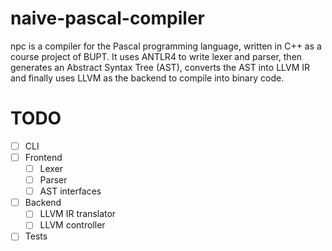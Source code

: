 # naive-pascal-compiler

npc is a compiler for the Pascal programming language, written in C++ as a course project of BUPT. It uses ANTLR4 to write lexer and parser, then generates an Abstract Syntax Tree (AST), converts the AST into LLVM IR and finally uses LLVM as the backend to compile into binary code.

# TODO

- [ ] CLI
- [ ] Frontend
    - [ ] Lexer
    - [ ] Parser
    - [ ] AST interfaces
- [ ] Backend
    - [ ] LLVM IR translator
    - [ ] LLVM controller
- [ ] Tests
